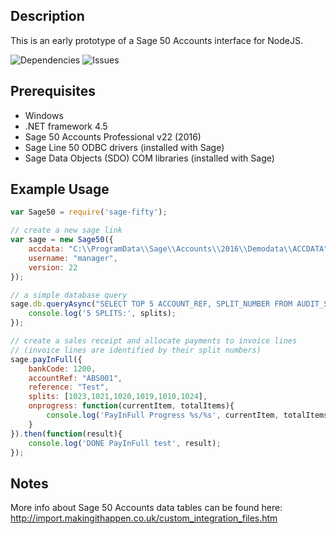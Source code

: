 Description
-----------
This is an early prototype of a Sage 50 Accounts interface for NodeJS.

![Dependencies](https://david-dm.org/mikuso/sage-fifty.svg)
![Issues](https://img.shields.io/github/issues/mikuso/sage-fifty.svg)

Prerequisites
-------------
* Windows
* .NET framework 4.5
* Sage 50 Accounts Professional v22 (2016)
* Sage Line 50 ODBC drivers (installed with Sage)
* Sage Data Objects (SDO) COM libraries (installed with Sage)


Example Usage
-------------

```js
var Sage50 = require('sage-fifty');

// create a new sage link
var sage = new Sage50({
	accdata: "C:\\ProgramData\\Sage\\Accounts\\2016\\Demodata\\ACCDATA",
	username: "manager",
	version: 22
});

// a simple database query
sage.db.queryAsync("SELECT TOP 5 ACCOUNT_REF, SPLIT_NUMBER FROM AUDIT_SPLIT").then(function(splits){
	console.log('5 SPLITS:', splits);
});

// create a sales receipt and allocate payments to invoice lines
// (invoice lines are identified by their split numbers)
sage.payInFull({
	bankCode: 1200,
	accountRef: "ABS001",
	reference: "Test",
	splits: [1023,1021,1020,1019,1010,1024],
	onprogress: function(currentItem, totalItems){
		console.log('PayInFull Progress %s/%s', currentItem, totalItems);
	}
}).then(function(result){
	console.log('DONE PayInFull test', result);
});
```

Notes
-----
More info about Sage 50 Accounts data tables can be found here:
http://import.makingithappen.co.uk/custom_integration_files.htm

